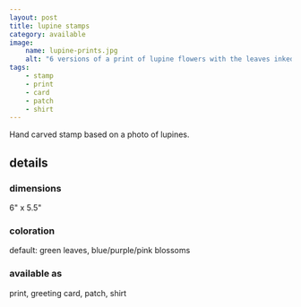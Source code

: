 ```yaml
---
layout: post
title: lupine stamps
category: available
image: 
    name: lupine-prints.jpg
    alt: "6 versions of a print of lupine flowers with the leaves inked in light green and the blossoms inked in a variety of blues, purples, and pinks."
tags:
    - stamp
    - print
    - card
    - patch
    - shirt
---
```


Hand carved stamp based on a photo of lupines.

## details

### dimensions

6" x 5.5"

### coloration

default: green leaves, blue/purple/pink blossoms

### available as

print, greeting card, patch, shirt
